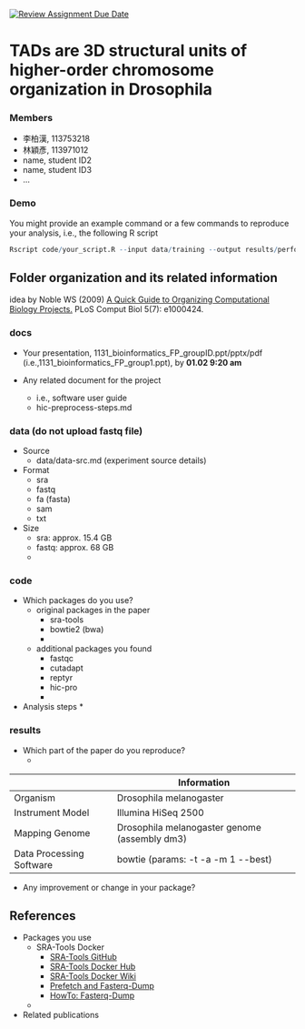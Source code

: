 [![Review Assignment Due Date](https://classroom.github.com/assets/deadline-readme-button-22041afd0340ce965d47ae6ef1cefeee28c7c493a6346c4f15d667ab976d596c.svg)](https://classroom.github.com/a/7YvIlKos)
# TADs are 3D structural units of higher-order chromosome organization in Drosophila

### Members
* 李柏漢, 113753218
* 林穎彥, 113971012
* name, student ID2
* name, student ID3
* ...

### Demo 

You might provide an example command or a few commands to reproduce your analysis, i.e., the following R script
```R
Rscript code/your_script.R --input data/training --output results/performance.tsv
```

## Folder organization and its related information

idea by Noble WS (2009) [A Quick Guide to Organizing Computational Biology Projects.](https://journals.plos.org/ploscompbiol/article?id=10.1371/journal.pcbi.1000424) PLoS Comput Biol 5(7): e1000424.

### docs

* Your presentation, 1131_bioinformatics_FP_groupID.ppt/pptx/pdf (i.e.,1131_bioinformatics_FP_group1.ppt), by **01.02 9:20 am**
  
* Any related document for the project
  * i.e., software user guide
  * hic-preprocess-steps.md

### data (do not upload fastq file)

* Source
  * data/data-src.md (experiment source details)
* Format
  * sra
  * fastq
  * fa (fasta)
  * sam
  * txt
* Size
  * sra: approx. 15.4 GB
  * fastq: approx. 68 GB
  * 

### code

* Which packages do you use? 
  * original packages in the paper
    * sra-tools
    * bowtie2 (bwa)
    * 
  * additional packages you found
    * fastqc
    * cutadapt
    * reptyr
    * hic-pro
    * 
* Analysis steps
  * 

### results

* Which part of the paper do you reproduce?
  * <experiment title>

|                          | Information                                   |
|--------------------------|-----------------------------------------------|
| Organism                 | Drosophila melanogaster                       |
| Instrument Model         | Illumina HiSeq 2500                           |
| Mapping Genome           | Drosophila melanogaster genome (assembly dm3) |
| Data Processing Software | bowtie (params: -t -a -m 1 --best)            |

* Any improvement or change in your package?

## References

* Packages you use
  * SRA-Tools Docker
    * [SRA-Tools GitHub](https://github.com/ncbi/sra-tools)
    * [SRA-Tools Docker Hub](https://hub.docker.com/r/ncbi/sra-tools)
    * [SRA-Tools Docker Wiki](https://github.com/ncbi/sra-tools/wiki/SRA-tools-docker)
    * [Prefetch and Fasterq-Dump](https://github.com/ncbi/sra-tools/wiki/08.-prefetch-and-fasterq-dump)
    * [HowTo: Fasterq-Dump](https://github.com/ncbi/sra-tools/wiki/HowTo:-fasterq-dump)
  * 
* Related publications

